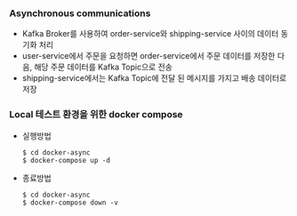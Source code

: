 ### Asynchronous communications
* Kafka Broker를 사용하여 order-service와 shipping-service 사이의 데이터 동기화 처리
* user-service에서 주문을 요청하면 order-service에서 주문 데이터를 저장한 다음, 해당 주문 데이터를 Kafka Topic으로 전송
* shipping-service에서는 Kafka Topic에 전달 된 메시지를 가지고 배송 데이터로 저장

### Local 테스트 환경을 위한 docker compose
- 실행방법
  ```
  $ cd docker-async
  $ docker-compose up -d
  ```

- 종료방법
  ```
  $ cd docker-async
  $ docker-compose down -v
  ```